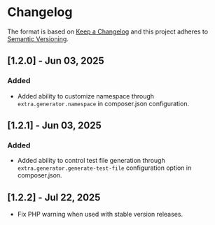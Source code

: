 # Changelog

The format is based on [Keep a Changelog](http://keepachangelog.com/)
and this project adheres to [Semantic Versioning](http://semver.org/).

## [1.2.0] - Jun 03, 2025

### Added

- Added ability to customize namespace through `extra.generator.namespace` in composer.json configuration.

## [1.2.1] - Jun 03, 2025

### Added

- Added ability to control test file generation through `extra.generator.generate-test-file` configuration option in composer.json.

## [1.2.2] - Jul 22, 2025

- Fix PHP warning when used with stable version releases.
